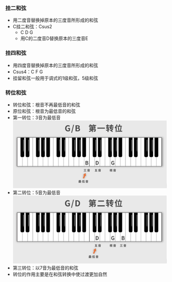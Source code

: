 ### 挂二和弦
- 用二度音替换掉原本的三度音所形成的和弦
- C挂二和弦：Csus2
	- C D G
	- 用C的二度音D替换原本的三度音E 

### 挂四和弦
- 用四度音替换掉原本的三度音所形成的和弦
- Csus4：C F G
- 挂留和弦一般用于调式的1级和弦，5级和弦

### 转位和弦
- 转位和弦：根音不再最低音的和弦
- 原位和弦：根音为最低音的和弦
- 第一转位：3音为最低音![](attachments/第一转位.png)
- 第二转位：5音为最低音![](attachments/第二转位.png)
- 第三转位：以7音为最低音的和弦
- 转位的作用主要是在和弦转换中使过渡更加自然 